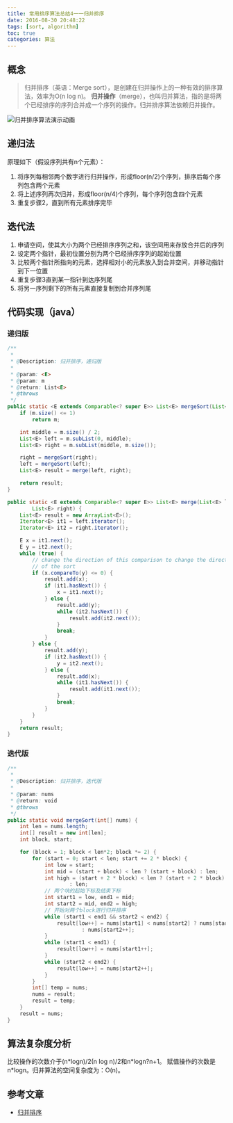 ```yaml
---
title: 常用排序算法总结4一一归并排序
date: 2016-08-30 20:48:22
tags: [sort, algorithm]
toc: true
categories: 算法
---
```


## 概念

> 归并排序（英语：Merge sort），是创建在归并操作上的一种有效的排序算法，效率为O(n log n)。
**归并操作**（merge），也叫归并算法，指的是将两个已经排序的序列合并成一个序列的操作。归并排序算法依赖归并操作。

![归并排序算法演示动画](http://img.blog.csdn.net/20160831212632531)

<!--more-->

## 递归法

原理如下（假设序列共有n个元素）：
 1. 将序列每相邻两个数字进行归并操作，形成floor(n/2)个序列，排序后每个序列包含两个元素
 2. 将上述序列再次归并，形成floor(n/4)个序列，每个序列包含四个元素
 3. 重复步骤2，直到所有元素排序完毕

## 迭代法

 1. 申请空间，使其大小为两个已经排序序列之和，该空间用来存放合并后的序列
 2. 设定两个指针，最初位置分别为两个已经排序序列的起始位置
 3. 比较两个指针所指向的元素，选择相对小的元素放入到合并空间，并移动指针到下一位置
 4. 重复步骤3直到某一指针到达序列尾
 5. 将另一序列剩下的所有元素直接复制到合并序列尾
 
## 代码实现（java）

### 递归版

``` java
/**
 * 
 * @Description: 归并排序，递归版
 *
 * @param: <E>
 * @param: m
 * @return: List<E>
 * @throws
 */
public static <E extends Comparable<? super E>> List<E> mergeSort(List<E> m) {
	if (m.size() <= 1)
		return m;

	int middle = m.size() / 2;
	List<E> left = m.subList(0, middle);
	List<E> right = m.subList(middle, m.size());

	right = mergeSort(right);
	left = mergeSort(left);
	List<E> result = merge(left, right);

	return result;
}

public static <E extends Comparable<? super E>> List<E> merge(List<E> left,
		List<E> right) {
	List<E> result = new ArrayList<E>();
	Iterator<E> it1 = left.iterator();
	Iterator<E> it2 = right.iterator();

	E x = it1.next();
	E y = it2.next();
	while (true) {
		// change the direction of this comparison to change the direction
		// of the sort
		if (x.compareTo(y) <= 0) {
			result.add(x);
			if (it1.hasNext()) {
				x = it1.next();
			} else {
				result.add(y);
				while (it2.hasNext()) {
					result.add(it2.next());
				}
				break;
			}
		} else {
			result.add(y);
			if (it2.hasNext()) {
				y = it2.next();
			} else {
				result.add(x);
				while (it1.hasNext()) {
					result.add(it1.next());
				}
				break;
			}
		}
	}
	return result;
}
```

### 迭代版

``` java
/**
 * 
 * @Description: 归并排序，迭代版
 *
 * @param: nums
 * @return: void
 * @throws
 */
public static void mergeSort(int[] nums) {
	int len = nums.length;
	int[] result = new int[len];
	int block, start;

	for (block = 1; block < len*2; block *= 2) {
		for (start = 0; start < len; start += 2 * block) {
			int low = start;
			int mid = (start + block) < len ? (start + block) : len;
			int high = (start + 2 * block) < len ? (start + 2 * block)
					: len;
			// 两个块的起始下标及结束下标
			int start1 = low, end1 = mid;
			int start2 = mid, end2 = high;
			// 开始对两个block进行归并排序
			while (start1 < end1 && start2 < end2) {
				result[low++] = nums[start1] < nums[start2] ? nums[start1++]
						: nums[start2++];
			}
			while (start1 < end1) {
				result[low++] = nums[start1++];
			}
			while (start2 < end2) {
				result[low++] = nums[start2++];
			}
		}
		int[] temp = nums;
		nums = result;
		result = temp;
	}
	result = nums;
}
```

## 算法复杂度分析

比较操作的次数介于(n\*logn)/2(n log n)/2和n\*logn?n+1。 赋值操作的次数是 n\*logn。归并算法的空间复杂度为：O(n)。

## 参考文章

- [归并排序](https://wikipedia.org/wiki/%E5%BD%92%E5%B9%B6%E6%8E%92%E5%BA%8F)